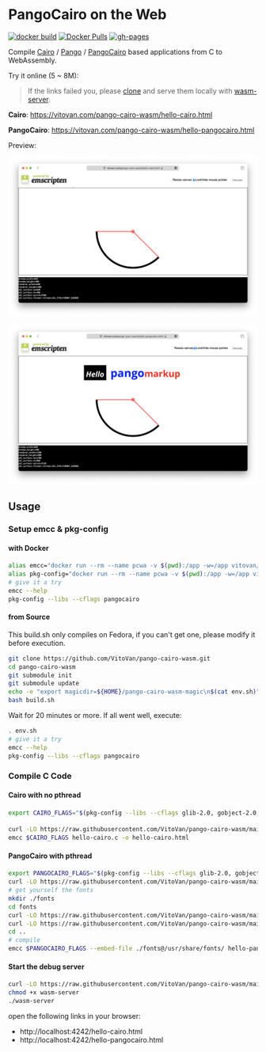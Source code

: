 # PangoCairo on the Web

[![docker build](https://github.com/VitoVan/pango-cairo-wasm/actions/workflows/docker.yml/badge.svg)](https://github.com/VitoVan/pango-cairo-wasm/actions/workflows/docker.yml) [![Docker Pulls](https://img.shields.io/docker/pulls/vitovan/pango-cairo-wasm?logo=docker)](<https://hub.docker.com/r/vitovan/pango-cairo-wasm>) [![gh-pages](https://github.com/VitoVan/pango-cairo-wasm/actions/workflows/gh-pages.yml/badge.svg)](https://github.com/VitoVan/pango-cairo-wasm/actions/workflows/gh-pages.yml)

Compile [Cairo](https://www.cairographics.org/) / [Pango](https://docs.gtk.org/Pango/index.html) / [PangoCairo](https://docs.gtk.org/PangoCairo) based applications from C to WebAssembly.

Try it online (5 ~ 8M):

> If the links failed you, please [clone](https://github.com/VitoVan/pango-cairo-wasm/tree/gh-pages) and serve them locally with [wasm-server](https://github.com/VitoVan/pango-cairo-wasm/blob/main/wasm-server).

**Cairo**: https://vitovan.com/pango-cairo-wasm/hello-cairo.html

**PangoCairo**: https://vitovan.com/pango-cairo-wasm/hello-pangocairo.html

Preview:

![Hello Cairo](hello-cairo.png)

![Hello Pango](hello-pango.png)


## Usage

### Setup emcc & pkg-config

#### with Docker

```bash
alias emcc="docker run --rm --name pcwa -v $(pwd):/app -w=/app vitovan/pango-cairo-wasm emcc"
alias pkg-config="docker run --rm --name pcwa -v $(pwd):/app -w=/app vitovan/pango-cairo-wasm pkg-config"
# give it a try
emcc --help
pkg-config --libs --cflags pangocairo
```

#### from Source

This build.sh only compiles on Fedora, if you can't get one, please modify it before execution.

```bash
git clone https://github.com/VitoVan/pango-cairo-wasm.git
cd pango-cairo-wasm
git submodule init
git submodule update
echo -e "export magicdir=${HOME}/pango-cairo-wasm-magic\n$(cat env.sh)" > env.sh
bash build.sh
```

Wait for 20 minutes or more. If all went well, execute:

```bash
. env.sh
# give it a try
emcc --help
pkg-config --libs --cflags pangocairo
```

### Compile C Code

#### Cairo with no pthread

```bash
export CAIRO_FLAGS="$(pkg-config --libs --cflags glib-2.0, gobject-2.0, cairo, pixman-1, freetype2, fontconfig, cairo, expat, harfbuzz) -s USE_SDL=2 -s USE_PTHREADS=0 -s ASYNCIFY"

curl -LO https://raw.githubusercontent.com/VitoVan/pango-cairo-wasm/main/hello-cairo.c
emcc $CAIRO_FLAGS hello-cairo.c -o hello-cairo.html
```

#### PangoCairo with pthread

```bash
export PANGOCAIRO_FLAGS="$(pkg-config --libs --cflags glib-2.0, gobject-2.0, cairo, pixman-1, freetype2, fontconfig, cairo, expat, harfbuzz, pangocairo) -s USE_SDL=2 -s EMULATE_FUNCTION_POINTER_CASTS -s PTHREAD_POOL_SIZE=10 -s USE_PTHREADS=1 -s ASYNCIFY"
curl -LO https://raw.githubusercontent.com/VitoVan/pango-cairo-wasm/main/hello-pangocairo.c
# get yourself the fonts
mkdir ./fonts
cd fonts
curl -LO https://raw.githubusercontent.com/VitoVan/pango-cairo-wasm/main/fonts/OpenSans-VariableFont_wdth,wght.ttf
curl -LO https://raw.githubusercontent.com/VitoVan/pango-cairo-wasm/main/fonts/OpenSans-Italic-VariableFont_wdth,wght.ttf
cd ..
# compile
emcc $PANGOCAIRO_FLAGS --embed-file ./fonts@/usr/share/fonts/ hello-pangocairo.c -o hello-pangocairo.html
```

#### Start the debug server

```bash
curl -LO https://raw.githubusercontent.com/VitoVan/pango-cairo-wasm/main/wasm-server
chmod +x wasm-server
./wasm-server
```

open the following links in your browser:

- http://localhost:4242/hello-cairo.html
- http://localhost:4242/hello-pangocairo.html
